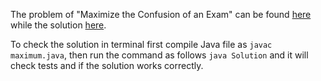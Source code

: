 The problem of "Maximize the Confusion of an Exam" can be found [here](https://leetcode.com/problems/maximize-the-confusion-of-an-exam/description/) while the solution [here](https://github.com/aurimas13/Solutions-To-Problems/blob/main/LeetCode/Java%20Solutions/Maximize%20the%20Confusion%20of%20an%20Exam/maximize.java).

To check the solution in terminal first compile Java file as `javac maximum.java`, then run the command as follows `java Solution` and it will check tests and if the solution works correctly.